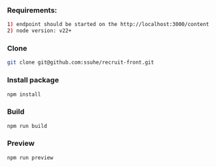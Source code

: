 ### Requirements:
```bash
1) endpoint should be started on the http://localhost:3000/content
2) node version: v22+
```

### Clone
```bash
git clone git@github.com:ssuhe/recruit-front.git
```

### Install package
```bash
npm install
```

### Build
```bash
npm run build
```

### Preview
```bash
npm run preview
```
